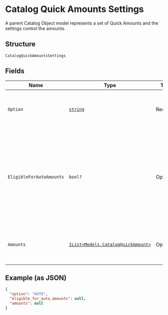 
# Catalog Quick Amounts Settings

A parent Catalog Object model represents a set of Quick Amounts and the settings control the amounts.

## Structure

`CatalogQuickAmountsSettings`

## Fields

| Name | Type | Tags | Description |
|  --- | --- | --- | --- |
| `Option` | [`string`](../../doc/models/catalog-quick-amounts-settings-option.md) | Required | Determines a seller's option on Quick Amounts feature. |
| `EligibleForAutoAmounts` | `bool?` | Optional | Represents location's eligibility for auto amounts<br>The boolean should be consistent with whether there are AUTO amounts in the `amounts`. |
| `Amounts` | [`IList<Models.CatalogQuickAmount>`](../../doc/models/catalog-quick-amount.md) | Optional | Represents a set of Quick Amounts at this location. |

## Example (as JSON)

```json
{
  "option": "AUTO",
  "eligible_for_auto_amounts": null,
  "amounts": null
}
```

